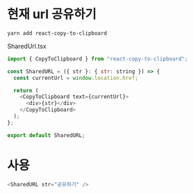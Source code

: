 # 현재 url 공유하기

```yarn add react-copy-to-clipboard```

SharedUrl.tsx
```js
import { CopyToClipboard } from "react-copy-to-clipboard";

const SharedURL = ({ str }: { str: string }) => {
  const currentUrl = window.location.href;

  return (
    <CopyToClipboard text={currentUrl}>
      <div>{str}</div>
    </CopyToClipboard>
  );
};

export default SharedURL;

```

# 사용
```js
<SharedURL str="공유하기" /> 
```
